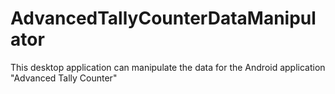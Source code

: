 # AdvancedTallyCounterDataManipulator
This desktop application can manipulate the data for the Android application "Advanced Tally Counter"
